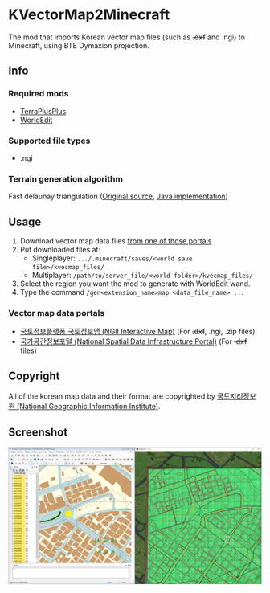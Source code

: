 # KVectorMap2Minecraft

The mod that imports Korean vector map files (such as ~~.dxf~~ and .ngi) to Minecraft, using BTE Dymaxion projection.

## Info
### Required mods
 * [TerraPlusPlus](https://github.com/BuildTheEarth/terraplusplus)
 * [WorldEdit](https://github.com/EngineHub/WorldEdit)

### Supported file types
 * .ngi

### Terrain generation algorithm
Fast delaunay triangulation ([Original source](https://github.com/mapbox/delaunator), [Java implementation](src/main/java/com/mndk/kvm2m/core/util/delaunator/FastDelaunayTriangulator.java))

## Usage
1. Download vector map data files [from one of those portals](#vector-map-data-portals)
2. Put downloaded files at:
    * Singleplayer: `.../.minecraft/saves/<world save file>/kvecmap_files/`
    * Multiplayer: `/path/to/server_file/<world folder>/kvecmap_files/`
3. Select the region you want the mod to generate with WorldEdit wand.
4. Type the command `/gen<extension_name>map <data_file_name> ...`

### Vector map data portals
 * [국토정보플랫폼 국토정보맵 (NGII Interactive Map)](http://map.ngii.go.kr/ms/map/NlipMap.do) (For ~~.dxf~~, .ngi, .zip files)
 * [국가공간정보포털 (National Spatial Data Infrastructure Portal)](http://data.nsdi.go.kr/organization/a05016) (For ~~.dxf~~ files)

## Copyright
All of the korean map data and their format are copyrighted by [국토지리정보원 (National Geographic Information Institute)](https://www.ngii.go.kr/).

## Screenshot

![Reference screenshot](docs/screenshot0.png)
